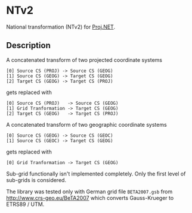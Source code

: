 # NTv2
National transformation (NTv2) for [Proj.NET](https://github.com/NetTopologySuite/ProjNet4GeoAPI).

## Description

A concatenated transform of two projected coordinate systems
```
[0] Source CS (PROJ) -> Source CS (GEOG)
[1] Source CS (GEOG) -> Target CS (GEOG)
[2] Target CS (GEOG) -> Target CS (PROJ)
```
gets replaced with
```
[0] Source CS (PROJ)   -> Source CS (GEOG)
[1] Grid Tranformation -> Target CS (GEOG)
[2] Target CS (GEOG)   -> Target CS (PROJ)
```

A concatenated transform of two geographic coordinate systems
```
[0] Source CS (GEOG) -> Source CS (GEOC)
[1] Source CS (GEOC) -> Target CS (GEOG)
```
gets replaced with
```
[0] Grid Tranformation -> Target CS (GEOG)
```

Sub-grid functionally isn't implemented completely. Only the first level of sub-grids is considered.

The library was tested only with German grid file `BETA2007.gsb` from http://www.crs-geo.eu/BeTA2007 which converts Gauss-Krueger to ETRS89 / UTM.
